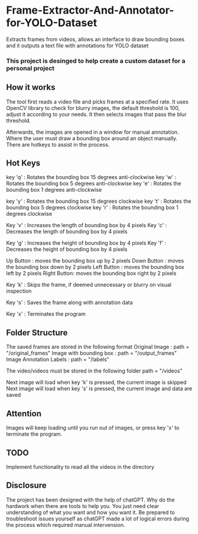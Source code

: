 # Frame-Extractor-And-Annotator-for-YOLO-Dataset
Extracts frames from videos, allows an interface to draw bounding boxes and it outputs a text file with annotations for YOLO dataset


### This project is desinged to help create a custom dataset for a personal project

## How it works
The tool first reads a video file and picks frames at a specified rate. It uses OpenCV library to check for blurry images, the default threshold is 100, adjust it according to your needs. It then selects images that pass the blur threshold.

Afterwards, the images are opened in a window for manual annotation. Where the user must draw a bounding box around an object manually. There are hotkeys to assist in the process.

## Hot Keys

key 'q'     : Rotates the bounding box 15 degrees anti-clockwise
key 'w'     : Rotates the bounding box 5 degrees anti-clockwise
key 'e'     : Rotates the bounding box 1 degrees anti-clockwise

key 'y'     : Rotates the bounding box 15 degrees clockwise
key 't'     : Rotates the bounding box 5 degrees clockwise
key 'r'     : Rotates the bounding box 1 degrees clockwise

Key 'v'     : Increases the length of bounding box by 4 pixels
Key 'c'     : Decreases the length of bounding box by 4 pixels

Key 'g'     : Increases the height of bounding box by 4 pixels
Key 'f'     : Decreases the height of bounding box by 4 pixels

Up Button   :   moves the bounding box up by 2 pixels
Down Button :   moves the bounding box down by 2 pixels
Left Button :   moves the bounding box left by 2 pixels
Right Button:   moves the bounding box right by 2 pixels

Key 'k'     : Skips the frame, if deemed unnecessary or blurry on visual inspection

Key 's'     : Saves the frame along with annotation data

Key 'x'     : Terminates the program

## Folder Structure
The saved frames are stored in the following format
Original Image              :   path = "/original_frames"
Image with bounding box     :   path = "/output_frames"
Image Annotation Labels     :   path = "/labels"

The video/videos must be stored in the following folder
path = "/videos"

Next image will load when key 'k' is pressed, the current image is skipped
Next image will load when key 's' is pressed, the current image and data are saved

## Attention
Images will keep loading until you run out of images, or press key 'x' to terminate the program.

## TODO
Implement functionality to read all the videos in the directory

## Disclosure
The project has been designed with the help of chatGPT. Why do the hardwork when there are tools to help you. You just need clear understanding of what you want and how you want it. Be prepared to troubleshoot issues yourself as chatGPT made a lot of logical errors during the process which required manual intervension.
